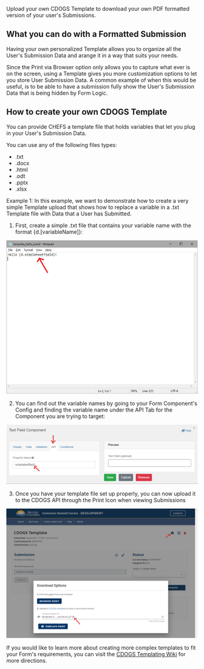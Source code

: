 Upload your own CDOGS Template to download your own PDF formatted version of your user's Submissions.

## What you can do with a Formatted Submission

Having your own personalized Template allows you to organize all the User's Submission Data and arange it in a way that suits your needs.

Since the Print via Browser option only allows you to capture what ever is on the screen, using a Template gives you more customization options to let you store User Submission Data.
A common example of when this would be useful, is to be able to have a submission fully show the User's Submission Data that is being hidden by Form Logic.

## How to create your own CDOGS Template

You can provide CHEFS a template file that holds variables that let you plug in your User's Submission Data.

You can use any of the following files types:
- .txt
- .docx
- .html
- .odt
- .pptx
- .xlsx

Example 1:
In this example, we want to demonstrate how to create a very simple Template upload that shows how to replace a variable in a .txt Template file with Data that a User has Submitted.

1. First, create a simple .txt file that contains your variable name with the format {d.[variableName]}:

![HTML Tag: div, CSS Class: alert alert-primary](images/simple_template.png)

2. You can find out the variable names by going to your Form Component's Config and finding the variable name under the API Tab for the Component you are trying to target:

![HTML Tag: div, CSS Class: alert alert-primary](images/simple_setup.png)

3. Once you have your template file set up properly, you can now upload it to the CDOGS API through the Print Icon when viewing Submissions

![HTML Tag: div, CSS Class: alert alert-primary](images/simple_upload.png)

If you would like to learn more about creating more complex templates to fit your Form's requirements, you can visit the [CDOGS Templating Wiki](https://github.com/bcgov/common-document-generation-service/blob/master/app/USAGE.md#templating) for more directions.
